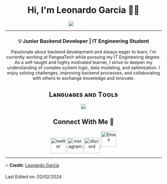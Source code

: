 <!--Start Intro-->  
<h1 align="center">Hi, I'm <strong>Leonardo Garcia</strong> 👨‍💻</h1>
<div style="text-align: center; margin-left: -80px;">
    <img src="https://readme-typing-svg.herokuapp.com/?lines=Welcome+to+my+GitHub+Profile!&center=true&width=360&height=30">
</div>

<hr/>

<h3 align="center">💡 Junior Backend Developer | IT Engineering Student</h3>
<p align="center">
  Passionate about backend development and always eager to learn, I'm currently working at PangeaTech while pursuing my IT Engineering degree.  
  As a self-taught and highly motivated learner, I strive to deepen my understanding of complex system logic, data modeling, and optimization.  
  I enjoy solving challenges, improving backend processes, and collaborating with others to exchange knowledge and innovate.
</p>
<!--End Intro-->

<!--Languages and Tools Section-->       
<h2 align="center">Lᴀɴɢᴜᴀɢᴇs ᴀɴᴅ Tᴏᴏʟs</h2> 
<p align="center">
  <img src="https://skillicons.dev/icons?i=js,postman,discord,sequelize,nodejs,react,linux,html,css,vscode,fastapi,py,postgresql,sqlite,mongodb,nginx,github,express&perline=10">
</p>

<!-- Connect with me -->
<div align="center">
  <h2>Connect With Me 🤝</h2>
</div>

<p align="center">
  <a href="https://twitter.com/Leonard07556504" target="blank">
    <img align="center" src="https://user-images.githubusercontent.com/88904952/234980676-61bfb021-ecc8-48f7-88e6-34c1b06c4a58.png" alt="twitter" height="50" width="50" />
  </a> 
  <a href="https://www.instagram.com/leonardogarcia7753/" target="blank">
    <img align="center" src="https://user-images.githubusercontent.com/88904952/234981169-2dd1e58f-4b7e-468c-8213-034ba62156c3.png" alt="instagram" height="50" width="50" />
  </a>
  <a href="https://discordapp.com/users/1105985116146258001" target="blank">
    <img align="center" src="https://user-images.githubusercontent.com/88904952/234982627-019fd336-6248-453c-9b05-97c13fd1d207.png" alt="discord" height="50" width="50" />
  </a>
  <a href="mailto:leonardojgarciaparada2005@gmail.com" target="blank" style="margin-top: -10px;">
    <img src="https://raw.githubusercontent.com/rahuldkjain/github-profile-readme-generator/master/src/images/icons/Social/google.svg" alt="Email" height="50" width="50" />
  </a>
</p>

<hr/>

⭐ **Credit:** [Leonardo Garcia](https://github.com/LeonardoGarcia2005)

Last Edited on: 02/02/2024
